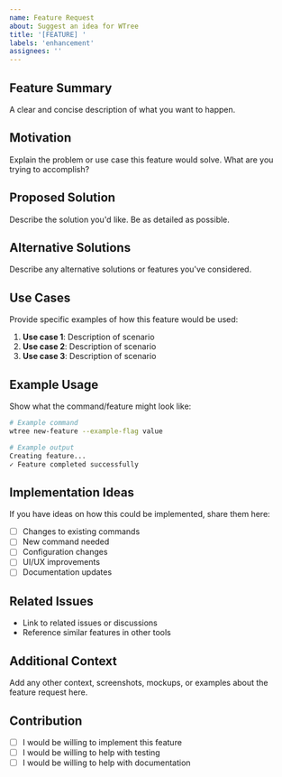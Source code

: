 ```yaml
---
name: Feature Request
about: Suggest an idea for WTree
title: '[FEATURE] '
labels: 'enhancement'
assignees: ''
---
```


## Feature Summary
A clear and concise description of what you want to happen.

## Motivation
Explain the problem or use case this feature would solve. What are you trying to accomplish?

## Proposed Solution
Describe the solution you'd like. Be as detailed as possible.

## Alternative Solutions
Describe any alternative solutions or features you've considered.

## Use Cases
Provide specific examples of how this feature would be used:

1. **Use case 1**: Description of scenario
2. **Use case 2**: Description of scenario
3. **Use case 3**: Description of scenario

## Example Usage
Show what the command/feature might look like:

```bash
# Example command
wtree new-feature --example-flag value

# Example output
Creating feature...
✓ Feature completed successfully
```

## Implementation Ideas
If you have ideas on how this could be implemented, share them here:

- [ ] Changes to existing commands
- [ ] New command needed
- [ ] Configuration changes
- [ ] UI/UX improvements
- [ ] Documentation updates

## Related Issues
- Link to related issues or discussions
- Reference similar features in other tools

## Additional Context
Add any other context, screenshots, mockups, or examples about the feature request here.

## Contribution
- [ ] I would be willing to implement this feature
- [ ] I would be willing to help with testing
- [ ] I would be willing to help with documentation